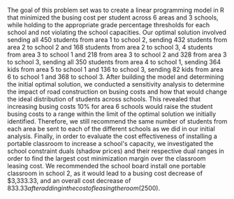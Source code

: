 The goal of this problem set was to create a linear programming model in R that minimized the busing cost per student across 6 areas and 3 schools, while holding to the appropriate grade percentage thresholds for each school and not violating the school capacities. Our optimal solution involved sending all 450 students from area 1 to school 2, sending 432 students from area 2 to school 2 and 168 students from area 2 to school 3, 4 students from area 3 to school 1 and 218 from area 3 to school 2 and 328 from area 3 to school 3, sending all 350 students from area 4 to school 1, sending 364 kids from area 5 to school 1 and 136 to school 3, sending 82 kids from area 6 to school 1 and 368 to school 3. After building the model and determining the initial optimal solution, we conducted a sensitivity analysis to determine the impact of road construction on busing costs and how that would change the ideal distribution of students across schools. This revealed that increasing busing costs 10% for area 6 schools would raise the student busing costs to a range within the limit of the optimal solution we initially identified. Therefore, we still recommend the same number of students from each area be sent to each of the different schools as we did in our initial analysis. Finally, in order to evaluate the cost effectiveness of installing a portable classroom to increase a school's capacity, we investigated the school constraint duals (shadow prices) and their respective dual ranges in order to find the largest cost minimization margin over the classroom leasing cost. We recommended the school board install one portable classroom in school 2, as it would lead to a busing cost decrease of $3,333.33, and an overall cost decrease of $833.33 after adding in the cost of leasing the room ($2500).
